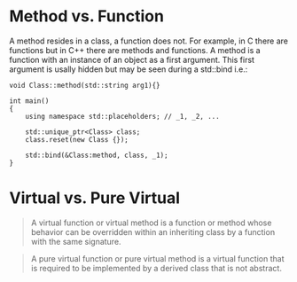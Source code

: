 # Method vs. Function

A method resides in a class, a function does not. For example, in C there are functions but in C++ there are methods and functions. A method is a function with an instance of an object as a first argument. This first argument is usally hidden but may be seen during a std::bind i.e.:

    void Class::method(std::string arg1){}

    int main()
    {
        using namespace std::placeholders; // _1, _2, ...

        std::unique_ptr<Class> class;
        class.reset(new Class {});

        std::bind(&Class:method, class, _1);
    }

# Virtual vs. Pure Virtual

> A virtual function or virtual method is a function or method whose behavior can be overridden within an inheriting class by a function with the same signature.

> A pure virtual function or pure virtual method is a virtual function that is required to be implemented by a derived class that is not abstract.
